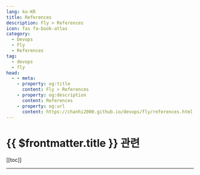 ```yaml
---
lang: ko-KR
title: References
description: Fly > References
icon: fas fa-book-atlas
category:
  - Devops
  - Fly
  - References
tag:
  - devops
  - fly
head:
  - - meta:
    - property: og:title
      content: Fly > References
    - property: og:description
      content: References
    - property: og:url
      content: https://chanhi2000.github.io/devops/fly/references.html
---
```


# {{ $frontmatter.title }} 관련

[[toc]]

---

<TagLinks />